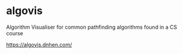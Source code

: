# algovis

Algorithm Visualiser for common pathfinding algorithms found in a CS course

https://algovis.dnhen.com/
